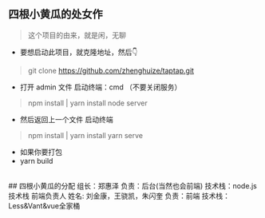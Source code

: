 ## 四根小黄瓜的处女作
> 这个项目的由来，就是闲，无聊
+ 要想启动此项目，就克隆地址，然后👇
> git clone https://github.com/zhenghuize/taptap.git
+ 打开 admin 文件  启动终端：cmd （不要关闭服务）
> npm install | yarn install
> node server
+ 然后返回上一个文件 启动终端
> npm install | yarn install
> yarn serve
+ 如果你要打包
+ yarn build
<br>
## 四根小黄瓜的分配
组长：郑惠泽 
负责：后台(当然也会前端)
技术栈：node.js技术栈   
前端负责人
姓名: 刘金康，王骁凯，朱闪奎
负责：前端
技术栈：Less&Vant&vue全家桶
